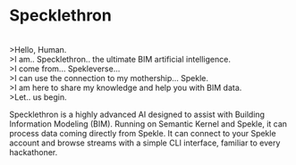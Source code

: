 # Specklethron
</br> >Hello, Human.
</br> >I am.. Specklethron.. the ultimate BIM artificial intelligence.
</br> >I come from... Spekleverse...
</br> >I can use the connection to my mothership... Spekle.
</br> >I am here to share my knowledge and help you with BIM data.
</br> >Let.. us begin.



Specklethron is a highly advanced AI designed to assist with Building Information Modeling (BIM). Running on Semantic Kernel and Spekle, it can process data coming directly from Spekle. It can connect to your Spekle account and browse streams with a simple CLI interface, familiar to every hackathoner. 






